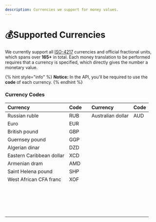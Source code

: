 ```yaml
---
description: Currencies we support for money values.
---
```


# 💰Supported Currencies

We currently support all [ISO-4217](https://en.wikipedia.org/wiki/ISO_4217) currencies and official fractional units, which spans over **165+** in total. Each money translation to be performed requires that a currency is specified, which directly gives the number a monetary value.

{% hint style="info" %}
**Notice:** In the API, you'll be required to use the **code** of each currency.
{% endhint %}

### 

### Currency Codes

| Currency | Code |  | Currency | Code |
| :--- | :--- | :--- | :--- | :--- |
| Russian ruble | RUB |  | Australian dollar | AUD |
| Euro | EUR |  |  |  |
| British pound | GBP |  |  |  |
| Guernsey pound | GGP |  |  |  |
| Algerian dinar | DZD |  |  |  |
| Eastern Caribbean dollar | XCD |  |  |  |
| Armenian dram | AMD |  |  |  |
| Saint Helena pound | SHP |  |  |  |
| West African CFA franc | XOF |  |  |  |
|  |  |  |  |  |
|  |  |  |  |  |
|  |  |  |  |  |
|  |  |  |  |  |
|  |  |  |  |  |
|  |  |  |  |  |
|  |  |  |  |  |
|  |  |  |  |  |
|  |  |  |  |  |
|  |  |  |  |  |
|  |  |  |  |  |
|  |  |  |  |  |
|  |  |  |  |  |
|  |  |  |  |  |
|  |  |  |  |  |
|  |  |  |  |  |
|  |  |  |  |  |
|  |  |  |  |  |



